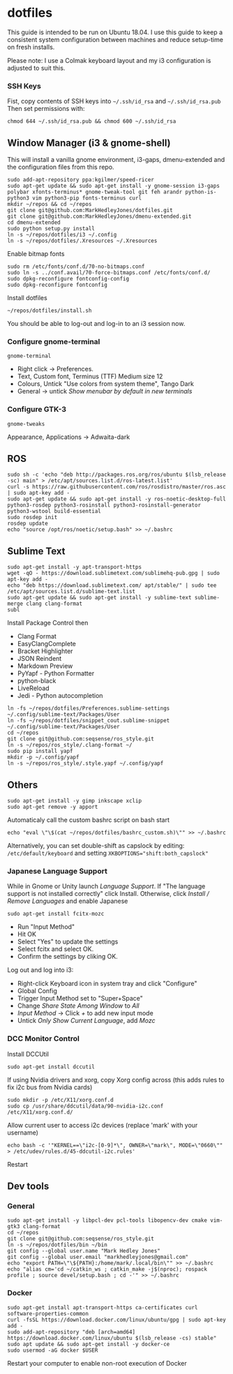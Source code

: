 
# dotfiles

This guide is intended to be run on Ubuntu 18.04.
I use this guide to keep a consistent system configuration between machines and reduce setup-time on fresh installs.

Please note: I use a Colmak keyboard layout and my i3 configuration is adjusted to suit this. 

### SSH Keys
Fist, copy contents of SSH keys into `~/.ssh/id_rsa` and `~/.ssh/id_rsa.pub`
Then set permissions with:
```
chmod 644 ~/.ssh/id_rsa.pub && chmod 600 ~/.ssh/id_rsa
```

## Window Manager (i3 & gnome-shell)
This will install a vanilla gnome environment, i3-gaps, dmenu-extended and the configuration files from this repo.
```
sudo add-apt-repository ppa:kgilmer/speed-ricer
sudo apt-get update && sudo apt-get install -y gnome-session i3-gaps polybar xfonts-terminus* gnome-tweak-tool git feh arandr python-is-python3 vim python3-pip fonts-terminus curl
mkdir ~/repos && cd ~/repos
git clone git@github.com:MarkHedleyJones/dotfiles.git
git clone git@github.com:MarkHedleyJones/dmenu-extended.git
cd dmenu-extended
sudo python setup.py install
ln -s ~/repos/dotfiles/i3 ~/.config
ln -s ~/repos/dotfiles/.Xresources ~/.Xresources
```
Enable bitmap fonts
```
sudo rm /etc/fonts/conf.d/70-no-bitmaps.conf
sudo ln -s ../conf.avail/70-force-bitmaps.conf /etc/fonts/conf.d/
sudo dpkg-reconfigure fontconfig-config
sudo dpkg-reconfigure fontconfig
```
Install dotfiles
```
~/repos/dotfiles/install.sh
```
You should be able to log-out and log-in to an i3 session now.


### Configure gnome-terminal

```
gnome-terminal
```

* Right click -> Preferences.
* Text, Custom font, Terminus (TTF) Medium size 12
* Colours, Untick "Use colors from system theme", Tango Dark
* General -> untick *Show menubar by default in new terminals*


### Configure GTK-3
```
gnome-tweaks
```
Appearance, Applications -> Adwaita-dark

## ROS
```
sudo sh -c 'echo "deb http://packages.ros.org/ros/ubuntu $(lsb_release -sc) main" > /etc/apt/sources.list.d/ros-latest.list'
curl -s https://raw.githubusercontent.com/ros/rosdistro/master/ros.asc | sudo apt-key add -
sudo apt-get update && sudo apt-get install -y ros-noetic-desktop-full python3-rosdep python3-rosinstall python3-rosinstall-generator python3-wstool build-essential
sudo rosdep init
rosdep update
echo "source /opt/ros/noetic/setup.bash" >> ~/.bashrc
```

## Sublime Text
```
sudo apt-get install -y apt-transport-https
wget -qO - https://download.sublimetext.com/sublimehq-pub.gpg | sudo apt-key add -
echo "deb https://download.sublimetext.com/ apt/stable/" | sudo tee /etc/apt/sources.list.d/sublime-text.list
sudo apt-get update && sudo apt-get install -y sublime-text sublime-merge clang clang-format
subl
```
Install Package Control then
* Clang Format
* EasyClangComplete
* Bracket Highlighter
* JSON Reindent
* Markdown Preview
* PyYapf - Python Formatter
* python-black
* LiveReload
* Jedi - Python autocompletion
```
ln -fs ~/repos/dotfiles/Preferences.sublime-settings ~/.config/sublime-text/Packages/User
ln -fs ~/repos/dotfiles/snippet_cout.sublime-snippet ~/.config/sublime-text/Packages/User
cd ~/repos
git clone git@github.com:seqsense/ros_style.git
ln -s ~/repos/ros_style/.clang-format ~/
sudo pip install yapf
mkdir -p ~/.config/yapf
ln -s ~/repos/ros_style/.style.yapf ~/.config/yapf

```

## Others
```
sudo apt-get install -y gimp inkscape xclip
sudo apt-get remove -y apport
```
Automaticaly call the custom bashrc script on bash start

    echo "eval \"\$(cat ~/repos/dotfiles/bashrc_custom.sh)\"" >> ~/.bashrc

Alternatively, you can set double-shift as capslock by editing:
`/etc/default/keyboard` and setting `XKBOPTIONS="shift:both_capslock"`

### Japanese Language Support
While in Gnome or Unity launch *Language Support*.
If "The language support is not installed correctly" click Install.
Otherwise, click *Install / Remove Languages* and enable Japanese

```
sudo apt-get install fcitx-mozc
```
* Run "Input Method"
* Hit OK
* Select "Yes" to update the settings
* Select fcitx and select OK.
* Confirm the settings by cliking OK.

Log out and log into i3:
* Right-click Keyboard icon in system tray and click "Configure"
* Global Config
* Trigger Input Method set to "Super+Space"
* Change *Share State Among Window* to *All*
* *Input Method* -> Click *+* to add new input mode
* Untick *Only Show Current Language*, add *Mozc*


### DCC Monitor Control

Install DCCUtil

    sudo apt-get install dccutil

If using Nvidia drivers and xorg, copy Xorg config across (this adds rules to fix i2c bus from Nvidia cards)
    
    sudo mkdir -p /etc/X11/xorg.conf.d
    sudo cp /usr/share/ddcutil/data/90-nvidia-i2c.conf /etc/X11/xorg.conf.d/

Allow current user to access i2c devices (replace 'mark' with your username)

    echo bash -c '"KERNEL==\"i2c-[0-9]*\", OWNER=\"mark\", MODE=\"0660\"" > /etc/udev/rules.d/45-ddcutil-i2c.rules'

Restart





## Dev tools
### General
```
sudo apt-get install -y libpcl-dev pcl-tools libopencv-dev cmake vim-gtk3 clang-format
cd ~/repos
git clone git@github.com:seqsense/ros_style.git
ln -s ~/repos/dotfiles/bin ~/bin
git config --global user.name "Mark Hedley Jones"
git config --global user.email "markhedleyjones@gmail.com"
echo "export PATH=\"\${PATH}:/home/mark/.local/bin\"" >> ~/.bashrc
echo "alias cm='cd ~/catkin_ws ; catkin_make -j$(nproc); rospack profile ; source devel/setup.bash ; cd -'" >> ~/.bashrc
```


### Docker
```
sudo apt-get install apt-transport-https ca-certificates curl software-properties-common
curl -fsSL https://download.docker.com/linux/ubuntu/gpg | sudo apt-key add -
sudo add-apt-repository "deb [arch=amd64] https://download.docker.com/linux/ubuntu $(lsb_release -cs) stable"
sudo apt update && sudo apt-get install -y docker-ce
sudo usermod -aG docker $USER
```
Restart your computer to enable non-root execution of Docker
